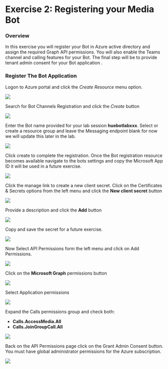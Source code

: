 # Exercise 2: Registering your Media Bot

### Overview

In this exercise you will register your Bot in Azure active directory and assign the required Graph API permissions. You will also enable the Teams channel and calling features for your Bot. The final step will be to provide tenant admin consent for your Bot application .

### Register The Bot Application

Logon to Azure portal and click the _Create Resource_ menu option.

![](.gitbook/assets/image%20%2816%29.png)

Search for Bot Channels Registration and click the _Create_  button

![](.gitbook/assets/image%20%284%29.png)

Enter the Bot name provided for your lab session **huebotlabxxx**. Select or create a resource group and leave the Messaging endpoint blank for now we will update this later in the lab.

![](.gitbook/assets/image%20%285%29.png)

Click create to complete the registration. Once the Bot registration resource becomes available navigate to the bots settings and copy the Microsoft App ID it will be used in a future exercise.

![](.gitbook/assets/image%20%2811%29.png)

Click the manage link to create a new client secret. Click on the Certificates & Secrets options from the left menu and click the **New client secret** button

![](.gitbook/assets/image%20%287%29.png)

Provide a description and click the **Add** button

![](.gitbook/assets/image%20%2818%29.png)

Copy and save the secret for a future exercise. 

![](.gitbook/assets/image%20%2812%29.png)

Now Select API Permissions form the left menu and click on Add Permissions.

![](.gitbook/assets/image%20%288%29.png)

Click on the **Microsoft Graph** permissions button

![](.gitbook/assets/image.png)

Select Application permissions 

![](.gitbook/assets/image%20%2813%29.png)

Expand the Calls permissions group and check both: 

* **Calls.AccessMedia.All**
* **Calls.JoinGroupCall.All**

![](.gitbook/assets/image%20%2814%29.png)

Back on the API Permissions page click on the Grant Admin Consent button. You must have global administrator permissions for the Azure subscription.

![](.gitbook/assets/image%20%289%29.png)

